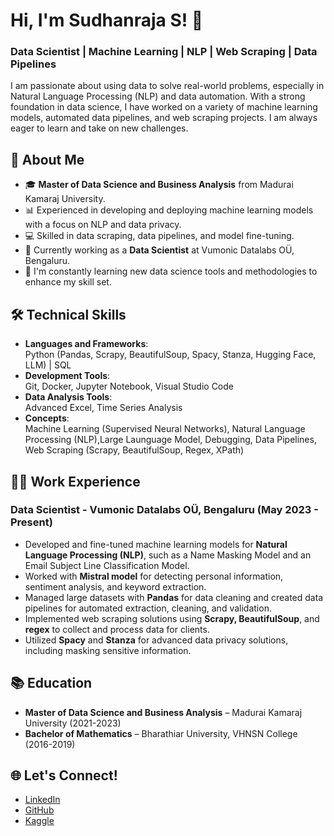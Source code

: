 # Hi, I'm Sudhanraja S! 👋  
### Data Scientist | Machine Learning | NLP | Web Scraping | Data Pipelines

I am passionate about using data to solve real-world problems, especially in Natural Language Processing (NLP) and data automation. With a strong foundation in data science, I have worked on a variety of machine learning models, automated data pipelines, and web scraping projects. I am always eager to learn and take on new challenges.

## 🌟 About Me
- 🎓 **Master of Data Science and Business Analysis** from Madurai Kamaraj University.
- 📊 Experienced in developing and deploying machine learning models with a focus on NLP and data privacy.
- 💻 Skilled in data scraping, data pipelines, and model fine-tuning.
- 🚀 Currently working as a **Data Scientist** at Vumonic Datalabs OÜ, Bengaluru.
- 🌱 I'm constantly learning new data science tools and methodologies to enhance my skill set.

## 🛠 Technical Skills
- **Languages and Frameworks**:  
  Python (Pandas, Scrapy, BeautifulSoup, Spacy, Stanza, Hugging Face, LLM) | SQL
- **Development Tools**:  
  Git, Docker, Jupyter Notebook, Visual Studio Code  
- **Data Analysis Tools**:  
  Advanced Excel, Time Series Analysis  
- **Concepts**:  
  Machine Learning (Supervised Neural Networks), Natural Language Processing (NLP),Large Launguage Model, Debugging, Data Pipelines, Web Scraping (Scrapy, BeautifulSoup, Regex, XPath)

## 👷‍♂️ Work Experience
### Data Scientist - Vumonic Datalabs OÜ, Bengaluru (May 2023 - Present)
- Developed and fine-tuned machine learning models for **Natural Language Processing (NLP)**, such as a Name Masking Model and an Email Subject Line Classification Model.
- Worked with **Mistral model** for detecting personal information, sentiment analysis, and keyword extraction.
- Managed large datasets with **Pandas** for data cleaning and created data pipelines for automated extraction, cleaning, and validation.
- Implemented web scraping solutions using **Scrapy, BeautifulSoup**, and **regex** to collect and process data for clients.
- Utilized **Spacy** and **Stanza** for advanced data privacy solutions, including masking sensitive information.


## 📚 Education
- **Master of Data Science and Business Analysis** – Madurai Kamaraj University (2021-2023)
- **Bachelor of Mathematics** – Bharathiar University, VHNSN College (2016-2019)

## 🌐 Let's Connect!
- [LinkedIn](https://www.linkedin.com/in/sudhanraja-s-22a386225)
- [GitHub](https://github.com/sudhanraja16)
- [Kaggle](https://www.kaggle.com/sudhanraja)
